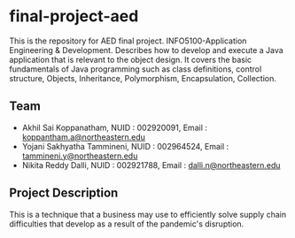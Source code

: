 # final-project-aed
This is the repository for AED final project.
INFO5100-Application Engineering & Development.
Describes how to develop and execute a Java application that is relevant to the object design. 
It covers the basic fundamentals of Java programming such as class definitions, control structure, Objects, Inheritance, 
Polymorphism, Encapsulation, Collection.


## Team

- Akhil Sai Koppanatham, NUID : 002920091, Email : koppantham.a@northeastern.edu
- Yojani Sakhyatha Tammineni, NUID : 002964524, Email : tammineni.y@northeastern.edu
- Nikita Reddy Dalli, NUID : 002921788, Email : dalli.n@northeastern.edu

## Project Description

This is a technique that a business may use to efficiently solve supply chain difficulties that develop as a result of the pandemic's disruption.